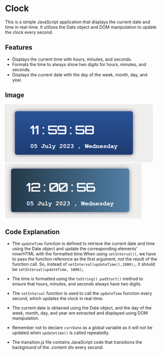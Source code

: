 # Clock
This is a simple JavaScript application that displays the current date and time in real-time. It utilizes the Date object and DOM manipulation to update the clock every second.

## Features

- Displays the current time with hours, minutes, and seconds.
- Formats the time to always show two digits for hours, minutes, and seconds.
- Displays the current date with the day of the week, month, day, and year.

## Image
![Clock](images/Clock.png)
  ![](images/Clock_after_1s.png)
## Code Explanation
- The `updateTime` function is defined to retrieve the current date and time using the Date object and update the corresponding elements' innerHTML with the formatted time.When using `setInterval()`, we have to pass the function reference as the first argument, not the result of the function call. So, instead of `setInterval(updateTime(),1000);`, it should be `setInterval(updateTime, 1000)`;. 

- The time is formatted using the `toString().padStart()` method to ensure that hours, minutes, and seconds always have two digits.

- The `setInterval` function is used to call the `updateTime` function every second, which updates the clock in real-time.

- The current date is obtained using the Date object, and the day of the week, month, day, and year are extracted and displayed using DOM manipulation.
- Remember not to declare `currDate` as a global variable as it will not be updated when `updatetime()` is called repeatedly.
- The transition.js file contains JavaScript code that transitions the background of the .content div every second.
